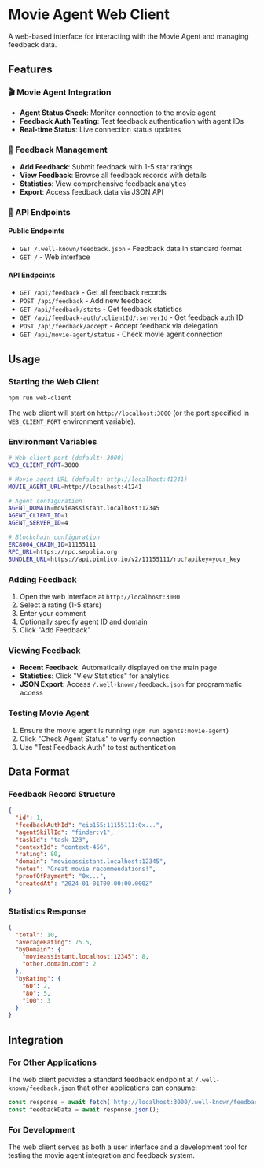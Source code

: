 # Movie Agent Web Client

A web-based interface for interacting with the Movie Agent and managing feedback data.

## Features

### 🎬 Movie Agent Integration
- **Agent Status Check**: Monitor connection to the movie agent
- **Feedback Auth Testing**: Test feedback authentication with agent IDs
- **Real-time Status**: Live connection status updates

### 📝 Feedback Management
- **Add Feedback**: Submit feedback with 1-5 star ratings
- **View Feedback**: Browse all feedback records with details
- **Statistics**: View comprehensive feedback analytics
- **Export**: Access feedback data via JSON API

### 🔗 API Endpoints

#### Public Endpoints
- `GET /.well-known/feedback.json` - Feedback data in standard format
- `GET /` - Web interface

#### API Endpoints
- `GET /api/feedback` - Get all feedback records
- `POST /api/feedback` - Add new feedback
- `GET /api/feedback/stats` - Get feedback statistics
- `GET /api/feedback-auth/:clientId/:serverId` - Get feedback auth ID
- `POST /api/feedback/accept` - Accept feedback via delegation
- `GET /api/movie-agent/status` - Check movie agent connection

## Usage

### Starting the Web Client
```bash
npm run web-client
```

The web client will start on `http://localhost:3000` (or the port specified in `WEB_CLIENT_PORT` environment variable).

### Environment Variables
```bash
# Web client port (default: 3000)
WEB_CLIENT_PORT=3000

# Movie agent URL (default: http://localhost:41241)
MOVIE_AGENT_URL=http://localhost:41241

# Agent configuration
AGENT_DOMAIN=movieassistant.localhost:12345
AGENT_CLIENT_ID=1
AGENT_SERVER_ID=4

# Blockchain configuration
ERC8004_CHAIN_ID=11155111
RPC_URL=https://rpc.sepolia.org
BUNDLER_URL=https://api.pimlico.io/v2/11155111/rpc?apikey=your_key
```

### Adding Feedback
1. Open the web interface at `http://localhost:3000`
2. Select a rating (1-5 stars)
3. Enter your comment
4. Optionally specify agent ID and domain
5. Click "Add Feedback"

### Viewing Feedback
- **Recent Feedback**: Automatically displayed on the main page
- **Statistics**: Click "View Statistics" for analytics
- **JSON Export**: Access `/.well-known/feedback.json` for programmatic access

### Testing Movie Agent
1. Ensure the movie agent is running (`npm run agents:movie-agent`)
2. Click "Check Agent Status" to verify connection
3. Use "Test Feedback Auth" to test authentication

## Data Format

### Feedback Record Structure
```json
{
  "id": 1,
  "feedbackAuthId": "eip155:11155111:0x...",
  "agentSkillId": "finder:v1",
  "taskId": "task-123",
  "contextId": "context-456",
  "rating": 80,
  "domain": "movieassistant.localhost:12345",
  "notes": "Great movie recommendations!",
  "proofOfPayment": "0x...",
  "createdAt": "2024-01-01T00:00:00.000Z"
}
```

### Statistics Response
```json
{
  "total": 10,
  "averageRating": 75.5,
  "byDomain": {
    "movieassistant.localhost:12345": 8,
    "other.domain.com": 2
  },
  "byRating": {
    "60": 2,
    "80": 5,
    "100": 3
  }
}
```

## Integration

### For Other Applications
The web client provides a standard feedback endpoint at `/.well-known/feedback.json` that other applications can consume:

```javascript
const response = await fetch('http://localhost:3000/.well-known/feedback.json');
const feedbackData = await response.json();
```

### For Development
The web client serves as both a user interface and a development tool for testing the movie agent integration and feedback system.
